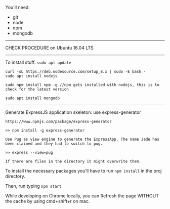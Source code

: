 You'll need:
- git
- node
- npm
- mongodb

**************************************
CHECK PROCEDURE on Ubuntu 16.04 LTS
**************************************
To install stuff:
`sudo apt update`

```
curl -sL https://deb.nodesource.com/setup_8.x | sudo -E bash -
sudo apt install nodejs
```

`sudo npm install npm -g //npm gets installed with nodejs, this is to check for the latest version`

`sudo apt install mongodb`
**************************************

Generate ExpressJS application skeleton: use express-generator

	https://www.npmjs.com/package/express-generator

	>> npm install -g express-generator

	Use Pug as view engine to generate the ExpressApp. The name Jade has been claimed and they had to switch to pug.

	>> express --view=pug

	If there are files in the directory it might overwrite them.

To install the necessary packages you'll have to run
`npm install`
in the proj directory.

Then, run typing `npm start`

While developing on Chrome locally, you can Refresh the page WITHOUT the cache by using cmd+shift+r on mac.
